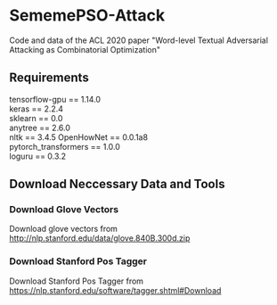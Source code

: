 # SememePSO-Attack
Code and data of the ACL 2020 paper "Word-level Textual Adversarial Attacking as Combinatorial Optimization"
## Requirements
tensorflow-gpu == 1.14.0   
keras == 2.2.4   
sklearn == 0.0  
anytree == 2.6.0  
nltk == 3.4.5
OpenHowNet == 0.0.1a8  
pytorch_transformers == 1.0.0  
loguru == 0.3.2
## Download Neccessary Data and Tools
### Download Glove Vectors
Download glove vectors from http://nlp.stanford.edu/data/glove.840B.300d.zip
### Download Stanford Pos Tagger
Download Stanford Pos Tagger from https://nlp.stanford.edu/software/tagger.shtml#Download

